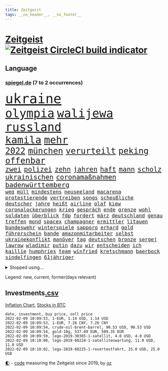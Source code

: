 ```yaml
---
title: Zeitgeist
tags: __no_header__, __no_footer__
---
```


# [Zeitgeist](https://oliz.io/zeitgeist/) [![Zeitgeist CircleCI build indicator](https://circleci.com/gh/ooz/zeitgeist.svg?style=shield)](https://circleci.com/gh/ooz/zeitgeist)

## Language

<h3><a href="https://www.spiegel.de" target="_blank">spiegel.de</a> (7 to 2 occurrences)</h3>
<p style="font-family:monospace">
<span style="font-size:32pt"><a href="news_links.html#ukraine" class="current">ukraine</a></span>
<br>
<span style="font-size:28pt"><a href="news_links.html#olympia" class="current">olympia</a></span>
<span style="font-size:28pt"><a href="news_links.html#walijewa" class="new">walijewa</a></span>
<span style="font-size:28pt"><a href="news_links.html#russland" class="current">russland</a></span>
<br>
<span style="font-size:24pt"><a href="news_links.html#kamila" class="new">kamila</a></span>
<span style="font-size:24pt"><a href="news_links.html#mehr" class="current">mehr</a></span>
<br>
<span style="font-size:20pt"><a href="news_links.html#2022" class="current">2022</a></span>
<span style="font-size:20pt"><a href="news_links.html#münchen" class="current">münchen</a></span>
<span style="font-size:20pt"><a href="news_links.html#verurteilt" class="current">verurteilt</a></span>
<span style="font-size:20pt"><a href="news_links.html#peking" class="current">peking</a></span>
<span style="font-size:20pt"><a href="news_links.html#offenbar" class="current">offenbar</a></span>
<br>
<span style="font-size:16pt"><a href="news_links.html#zwei" class="current">zwei</a></span>
<span style="font-size:16pt"><a href="news_links.html#polizei" class="current">polizei</a></span>
<span style="font-size:16pt"><a href="news_links.html#zehn" class="current">zehn</a></span>
<span style="font-size:16pt"><a href="news_links.html#jahren" class="current">jahren</a></span>
<span style="font-size:16pt"><a href="news_links.html#haft" class="current">haft</a></span>
<span style="font-size:16pt"><a href="news_links.html#mann" class="current">mann</a></span>
<span style="font-size:16pt"><a href="news_links.html#scholz" class="current">scholz</a></span>
<span style="font-size:16pt"><a href="news_links.html#ukrainischen" class="current">ukrainischen</a></span>
<span style="font-size:16pt"><a href="news_links.html#coronamaßnahmen" class="current">coronamaßnahmen</a></span>
<span style="font-size:16pt"><a href="news_links.html#badenwürttemberg" class="current">badenwürttemberg</a></span>
<br>
<span style="font-size:12pt"><a href="news_links.html#weg" class="current">weg</a></span>
<span style="font-size:12pt"><a href="news_links.html#müll" class="current">müll</a></span>
<span style="font-size:12pt"><a href="news_links.html#mindestens" class="current">mindestens</a></span>
<span style="font-size:12pt"><a href="news_links.html#neuseeland" class="current">neuseeland</a></span>
<span style="font-size:12pt"><a href="news_links.html#macarena" class="new">macarena</a></span>
<span style="font-size:12pt"><a href="news_links.html#protestierende" class="current">protestierende</a></span>
<span style="font-size:12pt"><a href="news_links.html#vertreiben" class="new">vertreiben</a></span>
<span style="font-size:12pt"><a href="news_links.html#songs" class="current">songs</a></span>
<span style="font-size:12pt"><a href="news_links.html#scheußliche" class="new">scheußliche</a></span>
<span style="font-size:12pt"><a href="news_links.html#deutscher" class="current">deutscher</a></span>
<span style="font-size:12pt"><a href="news_links.html#jahre" class="current">jahre</a></span>
<span style="font-size:12pt"><a href="news_links.html#heißt" class="current">heißt</a></span>
<span style="font-size:12pt"><a href="news_links.html#airline" class="current">airline</a></span>
<span style="font-size:12pt"><a href="news_links.html#olaf" class="current">olaf</a></span>
<span style="font-size:12pt"><a href="news_links.html#kiew" class="current">kiew</a></span>
<span style="font-size:12pt"><a href="news_links.html#coronalockerungen" class="new">coronalockerungen</a></span>
<span style="font-size:12pt"><a href="news_links.html#krieg" class="current">krieg</a></span>
<span style="font-size:12pt"><a href="news_links.html#gespräch" class="current">gespräch</a></span>
<span style="font-size:12pt"><a href="news_links.html#ende" class="current">ende</a></span>
<span style="font-size:12pt"><a href="news_links.html#grenze" class="current">grenze</a></span>
<span style="font-size:12pt"><a href="news_links.html#wohl" class="current">wohl</a></span>
<span style="font-size:12pt"><a href="news_links.html#soldaten" class="current">soldaten</a></span>
<span style="font-size:12pt"><a href="news_links.html#überblick" class="current">überblick</a></span>
<span style="font-size:12pt"><a href="news_links.html#fdp" class="current">fdp</a></span>
<span style="font-size:12pt"><a href="news_links.html#fordert" class="current">fordert</a></span>
<span style="font-size:12pt"><a href="news_links.html#märz" class="current">märz</a></span>
<span style="font-size:12pt"><a href="news_links.html#deutschland" class="current">deutschland</a></span>
<span style="font-size:12pt"><a href="news_links.html#genau" class="current">genau</a></span>
<span style="font-size:12pt"><a href="news_links.html#treffen" class="current">treffen</a></span>
<span style="font-size:12pt"><a href="news_links.html#mond" class="current">mond</a></span>
<span style="font-size:12pt"><a href="news_links.html#spacex" class="current">spacex</a></span>
<span style="font-size:12pt"><a href="news_links.html#champagner" class="current">champagner</a></span>
<span style="font-size:12pt"><a href="news_links.html#ermittler" class="current">ermittler</a></span>
<span style="font-size:12pt"><a href="news_links.html#litauen" class="current">litauen</a></span>
<span style="font-size:12pt"><a href="news_links.html#bundeswehr" class="current">bundeswehr</a></span>
<span style="font-size:12pt"><a href="news_links.html#winterspiele" class="current">winterspiele</a></span>
<span style="font-size:12pt"><a href="news_links.html#sapporo" class="new">sapporo</a></span>
<span style="font-size:12pt"><a href="news_links.html#erhard" class="new">erhard</a></span>
<span style="font-size:12pt"><a href="news_links.html#gold" class="current">gold</a></span>
<span style="font-size:12pt"><a href="news_links.html#führerschein" class="current">führerschein</a></span>
<span style="font-size:12pt"><a href="news_links.html#bande" class="current">bande</a></span>
<span style="font-size:12pt"><a href="news_links.html#amazonmitarbeiter" class="new">amazonmitarbeiter</a></span>
<span style="font-size:12pt"><a href="news_links.html#selbst" class="current">selbst</a></span>
<span style="font-size:12pt"><a href="news_links.html#ukrainekonflikt" class="current">ukrainekonflikt</a></span>
<span style="font-size:12pt"><a href="news_links.html#manöver" class="current">manöver</a></span>
<span style="font-size:12pt"><a href="news_links.html#tag" class="current">tag</a></span>
<span style="font-size:12pt"><a href="news_links.html#deutschen" class="current">deutschen</a></span>
<span style="font-size:12pt"><a href="news_links.html#bronze" class="current">bronze</a></span>
<span style="font-size:12pt"><a href="news_links.html#sergej" class="current">sergej</a></span>
<span style="font-size:12pt"><a href="news_links.html#lawrow" class="current">lawrow</a></span>
<span style="font-size:12pt"><a href="news_links.html#wladimir" class="current">wladimir</a></span>
<span style="font-size:12pt"><a href="news_links.html#putin" class="current">putin</a></span>
<span style="font-size:12pt"><a href="news_links.html#dazu" class="current">dazu</a></span>
<span style="font-size:12pt"><a href="news_links.html#wir" class="current">wir</a></span>
<span style="font-size:12pt"><a href="news_links.html#entscheiden" class="current">entscheiden</a></span>
<span style="font-size:12pt"><a href="news_links.html#ich" class="current">ich</a></span>
<span style="font-size:12pt"><a href="news_links.html#kaillie" class="current">kaillie</a></span>
<span style="font-size:12pt"><a href="news_links.html#humphries" class="current">humphries</a></span>
<span style="font-size:12pt"><a href="news_links.html#team" class="current">team</a></span>
<span style="font-size:12pt"><a href="news_links.html#winfried" class="current">winfried</a></span>
<span style="font-size:12pt"><a href="news_links.html#kretschmann" class="current">kretschmann</a></span>
<span style="font-size:12pt"><a href="news_links.html#baerbock" class="current">baerbock</a></span>
<span style="font-size:12pt"><a href="news_links.html#sindelfingen" class="new">sindelfingen</a></span>
<span style="font-size:12pt"><a href="news_links.html#61jähriger" class="current">61jähriger</a></span>
</p>
<details>
<summary>Stopped using...</summary>
<p class="former" style="font-size:12pt">
arbeitsplatz(480) behandelt(480) franziska(479) löhne(479) sarscov2(479) wütet(479) zentrale(479) alex(478) bundestags(478) empfehlungen(478) hervor(478) september(478) coronaimpfstoff(477) demokraten(477) extreme(477) geholt(477) gestohlen(477) hinaus(477) lustig(477) machtkampf(477) magdeburg(477) private(477) radikal(477) summe(477) verstößen(477) williams(477) wirecard(477) woran(477) zugunsten(477) äußerst(477) alkohol(476) bewaffnete(476) coronawelle(476) erteilt(476) libanon(476) material(476) mächtige(476) obama(476) scheinen(476) schrieb(476) untersuchungsausschuss(476) veränderte(476) 2016(475) aktuell(475) auskommen(475) beschreibt(475) eustaaten(475) evakuiert(475) gefährden(475) hubschrauber(475) identifiziert(475) innenminister(475) lautet(475) locker(475) namens(475) passagiere(475) passanten(475) rassistisch(475) schwarzer(475) sicherheitskräfte(475) strand(475) verärgert(475) deutlichen(474) dinge(474) million(474) nahverkehr(474) pakistan(474) schatten(474) sechsten(474) telekom(474) bar(473) becker(473) bundespolizei(473) diskussion(473) entdeckte(473) lebenslanger(473) leere(473) wales(473) ärzten(473) österreichische(473) abenteuer(472) emma(472) fauci(472) gesundheitlichen(472) kommission(472) kritiker(472) privaten(472) recherchen(472) reiche(472) schlimmer(472) schriftstellerin(472) schwester(472) seltenen(472) umwelt(472) antarktis(471) b(471) badenwürttembergs(471) bedarf(471) besitzer(471) einzelne(471) erheben(471) gutes(471) höhe(471) höheren(471) liege(471) paare(471) rutschen(471) usschauspieler(471) versteckt(471) bestimmt(470) bmw(470) bremer(470) elektroauto(470) froh(470) langen(470) mordfall(470) stefan(470) streiks(470) zahlt(470) ausschuss(469) bad(469) branchen(469) dominiert(469) kieler(469) rettungskräfte(469) saarland(469) schwindet(469) umweltministerin(469) beschluss(468) ehre(468) erschweren(468) greta(468) herzogin(468) mangelt(468) nicola(468) optimistisch(468) schaltet(468) thunberg(468) 16jährigen(467) belasten(467) flüchtlingen(467) gewinner(467) kryptowährung(467) negativ(467) park(467) potsdam(467) siegen(467) verdächtigt(467) format(466) kanzleramt(466) konflikte(466) quote(466) unterschiedlich(466) bull(465) dramatische(465) erkenntnisse(465) moderator(465) niederlagen(465) red(465) spekuliert(465) zwillinge(465) behandeln(464) beiträge(464) bgh(464) endgültig(464) hotels(464) polnische(464) r(464) amtsgericht(463) beginnen(463) debatten(463) distanziert(463) durften(463) ehepaar(463) alarmiert(462) privat(462) verteidigen(462) aufnahme(461) dänischen(461) gemein(461) halb(461) kehrte(461) kindesmissbrauch(461) aufbauen(460) drastische(460) größeren(459) angeklagten(458) begriff(458) taiwan(458) volle(458) garten(457) wirtschaftswachstum(457) überleben(457) auktion(456) coronaschutz(456) ehe(456) einsetzen(456) gesamten(456) produkte(456) verfehlt(456) bundesgerichtshof(455) eklat(455) kinos(455) leichtathletik(455) tiefen(455) verfassungswidrig(455) überschwemmungen(455) eingreifen(454) rechtzeitig(454) aufstellen(453) golden(452) kate(452) konsum(452) letztes(452) tennisprofi(452) 28(451) beschlagnahmt(451) fernsehen(451) registrieren(451) erdbeben(450) monats(450) rose(450) milliardenhöhe(449) dreieinhalb(448) folter(448) mancher(448) präsenzunterricht(448) rasen(448) wrack(448) general(447) kokain(447) parallelen(447) pfund(447) nachts(446) karten(445) wirksamkeit(444) herausfinden(442) konferenz(442) minderjährigen(442) akten(441) fußballem(441) schützt(440) vertagt(440) gewarnt(439) gerieten(438) geborgen(437) rutschte(437) türen(437) dramatischen(436) kongress(435) erforscht(434) erhöhung(433) sophie(432) lebensgefährlich(431) schmerz(431) versorgung(431) normalerweise(426) athletinnen(425) karlsruhe(423) anderswo(422) held(422) missbrauchs(422) existenz(421) kenia(421) missbrauchskomplex(421) eingeräumt(420) strukturen(420) ferien(419) service(419) tragischen(419) farbe(415) härtere(415) impfzentrum(414) renommierten(412) übergriffen(412) taxifahrer(411) gala(409) lieferengpässe(409) 13jährige(406) hinterbliebene(406) mängel(406) helmut(405) ärgern(405) solches(401) abhilfe(398) interviews(398) sachen(397) befunden(395) katzen(394) 150000(393) ehrt(393) uskapitol(389) seniorin(386) lieferketten(381) schwangerschaftsabbrüche(374) technische(366) nachbarland(362) luxemburg(359) ostdeutsche(356) extremwetter(350) potenziell(350) stromnetz(346) zusammenbruch(338) benannt(337) beunruhigt(336) neuanfang(332) unverständnis(322) holten(321) freizugeben(316) krimi(316) kündigungen(314) stadien(314) adams(313) szenarien(313) einstecken(312) elfjährigen(311) rum(311) ärmsten(309) immunisiert(308) bildzeitung(306) fraktionen(306) beerben(301) dementieren(301) besetzen(295) übrig(292) zypern(291) entmachtete(285) scharfen(284) mindeststeuer(283) wüste(282) werte(280) pflegen(278) sat1(278) fasst(275) willkommen(272) zufriedener(270) todesfall(264) großkonzerne(261) millionensumme(261) lobbyisten(258) hofmann(257) beispiellose(256) set(256) 83(249) vorreiter(248) 25jährige(247) birgt(245) forscherin(241) fußballklub(241) 38(240) gezählt(240) meilenstein(240) vorgang(239) eingeholt(237) eingestürzt(235) individuelle(233) gesprungen(231) osaka(231) impfquote(229) banden(227) todesdrohungen(227) fehle(226) weigerte(226) bitteren(225) fünfjähriger(224) hit(224) knochen(224) spitzen(224) sechzigerjahre(221) deltavariante(220) hakt(220) unseres(217) vodafone(217) biss(215) auswärtige(214) regenfälle(214) rechtswidrig(213) asylanträge(212) differenzen(212) truppe(212) abgerufen(211) beteuert(211) hildesheim(211) brannte(210) terroranschlag(210) entstehung(209) ausschnitte(208) strikt(208) hollywoodstar(207) journal(205) überlegt(205) unterrichten(204) aufgeflogen(203) 160(202) europol(202) gerichtlich(202) lebensgefahr(201) britisches(200) sprunghaft(199) furcht(198) aufbau(197) fazit(197) ansteckung(196) eröffnen(195) legten(195) glückliche(194) wehen(192) übte(192) medizinischer(191) roter(191) sperrung(191) 2007(189) spende(188) vollständige(188) werkstatt(187) bedankt(185) präsentierte(185) andorra(183) fossilen(183) nähert(183) leser(182) aushalten(181) geklettert(181) aufruhr(180) crown(180) flutkatastrophe(180) lieferengpässen(180) beliebte(179) ermordung(179) flut(178) funktionär(178) nbastar(178) buchen(177) zehnte(177) klassischen(176) websites(175) berufe(174) hochwasser(174) debattieren(173) japans(173) killer(173) kohl(173) konzerns(173) 210(172) angegangen(172) weidmann(172) netzwerke(171) ukrainischer(169) abitur(168) härteres(168) supermärkte(168) pferde(167) ächzt(167) marsalek(166) rückkehrer(166) strafmaß(166) dämpfen(165) films(165) herauskommen(163) magischen(163) pandazwillinge(163) sechste(163) damaskus(162) erkunden(162) jahrzehnt(162) schwach(162) analysten(161) binden(161) kundschaft(161) 1999(160) demokrat(160) impfstatus(160) zeichnen(160) zivile(159) fünfkampf(158) nbaprofi(158) schleu(158) 'ndrangheta(157) angestellt(157) gültig(157) 190(156) bedrohen(156) achtzigerjahren(155) drauf(155) gegensteuern(155) unglücks(155) verkehrsministerium(155) gedränge(154) scholz'(154) abflug(153) befürchtete(153) asteroid(152) ergeht(152) gewidmet(152) häfen(152) überschreiten(152) zwielicht(151) aufkommen(150) löscht(150) tankstellen(149) 05(148) spaziergang(148) büchern(147) gebrannt(147) grünenfraktionschefin(147) krankenwagen(144) mobbing(143) gehälter(142) neuesten(142) verletzten(142) rolling(140) stones(140) trauerbegleiterin(140) gadgets(139) harris(139) kamala(139) spektakulärer(139) milch(138) gewandt(137) lutz(137) verordnung(137) besessen(136) reisten(136) staatsanwalt(136) linkenpolitikerin(135) positionieren(135) verschwörungstheoretiker(135) fühlten(134) teamkollege(134) regale(133) teilzunehmen(133) wachsende(133) krieger(132) usstadt(132) vizepräsident(132) operationen(129) sportstars(129) abnehmen(128) covidpatienten(128) manuela(128) basis(127) charly(127) beeinträchtigen(126) boss(126) diplomatischen(126) statistische(126) holmes(125) mittelfristig(125) satt(125) authentisch(124) breuer(124) mobilitätswende(124) nackt(124) verkehrsbetriebe(124) vorfeld(124) absicht(123) arktis(123) renten(123) freiem(122) industriestaaten(122) kapazitäten(122) michail(122) gangster(121) ausgetauscht(120) floyd(120) schwedens(120) bedrängnis(119) hübner(119) kommissionschefin(119) 1991(118) filtern(118) gestiegener(118) langsamer(118) bekräftigt(117) brooklyn(117) direktor(117) durchgreifen(117) rechtsradikale(117) schwesig(117) australiens(116) ehrung(114) millionenhöhe(114) ole(114) prosieben(114) ableger(113) distanzunterricht(113) drohnenangriff(113) euländern(113) leiterin(112) aussichten(110) nrwregierungschef(110) 53jährigen(109) beratungen(109) hitzewellen(109) erdgas(108) lava(108) profifußball(108) verirrt(108) ausbauen(107) mailänder(107) 007(106) pence(106) korruptionsverdacht(105) deutschlandweit(104) entzweit(104) klischees(104) kurioses(104) morde(104) wohnraum(104) 135(103) verläufe(103) bernard(102) erasmus(102) stattgefunden(102) fügen(101) pr(101) vermutete(101) erwerb(100) grundlegende(100) halbes(100) sara(100) atp(99) isoliert(99) irving(98) komplette(98) kyrie(98) neonazi(98) plastikmüll(97) wirtschafts(97) einander(96) 1970(95) andrang(95) hyperschallrakete(94) knall(94) milan(94) 66(92) einzelhändler(92) bereichen(91) namibia(91) artensterben(90) blamiert(90) gewinnerinnen(90) langfristige(90) michaela(90) penthouse(90) 35jährige(89) asteroiden(89) haftanstalt(89) kostüm(89) kultusministerinnen(89) staates(89) exkollegen(88) unbekannter(88) 41(87) chefposten(87) erfanden(87) exuspräsident(87) gehege(87) gesamtsieg(87) komplizierter(87) kämen(87) registrierten(87) terrorakt(87) vorwand(87) zoos(87) chronisch(86) kardashian(86) patientin(86) special(86) tagung(86) causa(85) konzerten(85) mathematik(85) nets(85) pflegebedürftige(85) schuhmacher(85) alec(84) autorinnen(84) baldwin(84) bundesligapartie(84) dieselpreis(84) klimaschutzziele(84) qanon(84) rausschmiss(84) verhandler(84) bescherte(83) bundesbankpräsident(83) diente(83) legendäre(83) rust(83) todeszahlen(83) zugeständnisse(83) abfertigung(82) akzeptanz(82) cheftrainer(82) masked(82) methode(82) verwundert(82) reporterin(81) fe(80) landminen(80) lockt(80) preisverleihung(80) unterhändler(80) versuche(80) atomenergie(79) ausgewählten(79) einzelner(79) löchern(79) niedrige(79) oberlinhaus(79) playstation(79) sonys(79) spaghetti(79) uniklinik(79) zentral(79) andernorts(78) bevorstehenden(78) cruz(78) regierungswechsel(78) reichten(78) rührung(78) soziologe(78) tödliches(78) altersgruppen(77) dienstleister(77) direktmandate(77) produzenten(77) wärme(77) bestehende(76) organ(76) präzise(76) satiriker(76) usrapper(76) eumitgliedstaaten(75) kuss(75) maya(75) oklahoma(75) vorbereitungen(75) 71jährigen(74) backen(74) bemerkenswerten(74) cavallo(74) defekt(74) geringverdiener(74) hirsch(74) josh(74) kürzer(74) nhl(74) spiegelredaktion(74) zusicherung(74) chicago(73) hotspur(73) tobias(73) tottenham(73) traditionell(73) 41jähriger(72) empfohlen(72) nutzung(72) pöbeleien(72) rookie(72) ryanair(72) ungestört(72) wirtschaftsmetropole(72) eröffnete(71) übungen(71) annullierung(70) eusonderbeauftragte(70) forschungsinstitut(70) korrekt(70) paparazzi(70) qualität(70) schier(70) wille(70) cduvorstand(69) diw(69) milliardenskandal(69) turbulenten(69) cottbus(68) globaler(68) weihnachtsfeier(68) ärzteverband(68) dunkeln(67) zwölfjährige(67) klimazielen(66) mülltonnen(66) pfeift(66) rekordwerte(66) 27jähriger(65) arbeitsplätze(65) dient(65) galápagosinseln(65) sympathisanten(65) erlaubte(64) musikfestival(64) ndr(64) paraguay(64) robben(64) songtexte(64) tradition(64) bundesfinanzminister(63) ernannte(63) gewaltsamen(63) ketten(63) moderiert(63) ac(62) belastungsgrenze(62) bvg(62) gesicherte(62) marode(62) ratspräsident(62) schärfere(62) treibstoffpreise(62) bundesministerien(61) neige(61) rezepten(61) cessna(60) niederschläge(60) weihnachtsfeiern(60) 1968(59) coronafallzahlen(59) felswand(59) geldregen(59) getreide(59) saarländischen(59) stellvertreterin(59) technischer(59) brainard(58) lael(58) nächstem(58) ungültig(58) auszuhalten(57) ganzes(57) museen(57) 2gplusregel(56) arbeitswelt(56) auseinandersetzungen(56) bewirken(56) globe(56) kollidierte(56) krankenversicherungen(56) sap(56) touristinnen(56) veganen(56) übergibt(56) 18000(55) nagel(55) rauschgift(55) schifffahrt(55) vilnius(55) endlose(54) hochwassers(54) kurzarbeitergeld(54) truppenbewegungen(54) zustande(54) impfskandal(53) impfskepsis(53) klimaschutzpaket(53) rückhalt(53) verunglückten(53) ausfuhr(52) fesseln(52) kommunistischen(52) käme(52) künstliches(52) abläufe(51) energiekonzern(51) größtes(51) haftbedingungen(51) kanal(51) nichten(51) venus(51) temperaturen(50) vietnamesischer(50) watson(50) wirte(50) entspannten(49) fliegenden(49) impfkritischen(49) krebserregend(49) rollsroyce(49) schikaniert(49) weihnachtsferien(49) bearbeiten(48) elmar(48) finanzschwachen(48) juraprofessor(48) kalb(48) magnus(48) pfosten(48) winterurlaub(48) mutante(47) nbc(47) allgemeinmediziner(46) ausgebaut(46) geboostert(46) magen(46) rydzek(46) 33jährigen(45) kopfhörer(45) lästerte(45) vorsorglich(45) basketballsuperstar(44) blinding(44) brennt(44) cdugeneralsekretär(44) exwerdertrainer(44) hakenkreuzfahne(44) lights(44) polizeiruffolge(44) side(44) story(44) triage(44) vermehren(44) weeknd(44) besorgniserregende(43) geheimdienst(43) koordinieren(43) tatwaffe(43) bundesbildungsministerin(42) fehlgeburt(42) ligapartie(42) mercedesbenz(42) nordische(42) olympianorm(42) brantner(41) energieversorgung(41) hose(41) kapitalismus(41) unveröffentlichte(41) ameisen(40) einzig(40) englisches(40) zwölfjährigen(40) düsteres(39) leichtes(39) vetternwirtschaft(39) hassobjekt(38) kipping(38) sozialsenatorin(38) träumer(38) verletzung(38) wanken(38) frühe(37) kuriosen(37) pandemiebedingter(37) schwan(37) 1984(36) beherzter(36) gemütlich(36) umgestaltet(36) umweltfreundlich(36) unterirdischen(36) vietnamesische(36) amtsgeschäfte(35) genutzte(35) gottesdienst(35) mecklenburgvorpommerns(35) prangern(35) versuchtem(35) bauer(34) brown(34) entbunden(34) gerard(34) gespenst(34) haßelmann(34) lamb(34) parlamentarische(34) xinjiang(34) impfskeptikern(33) inventur(33) spanischer(33) uniklinikum(33) verschleppung(33) zurückdrängen(33) alpenländer(32) fördern(32) haften(32) schwierigsten(32) unendlichen(32) unterwandert(32) winterurlauber(32) australischer(31) begünstigen(31) bewacht(31) heterosexuelle(31) indikator(31) inspiriert(31) mitfahrer(31) organisiert(31) schnellt(31) schulleiter(31) bosse(30) prüfer(30) rammte(30) reichsbürger(30) verwaltungsgebäude(30) wiederhergestellt(30) boy(29) flügel(29) nature(29) privileg(29) rosafarbenen(29) rückwirkende(29) spiderman(29) weihnachtszeit(29) globes(28) heikel(28) hochhauses(28) mpk(28) obdachlos(28) widerrufen(28) antrittsrede(27) autobahngesellschaft(27) ersatzbank(27) führungsstil(27) milder(27) verlorenes(27) wackelt(27) balkan(26) baumann(26) bundestagsfraktionen(26) busse(26) lunge(26) quälen(26) schied(26) stararchitekt(26) usdemokratie(26) 71(25) bezahlte(25) energieversorger(25) infektionswelle(25) influencerin(25) spitzenbeamte(25) zusammengezogen(25) coronademos(24) eröffnungsbilanz(24) gartenparty(24) merken(24) mosel(24) muskeln(24) sanitäter(24) schikanen(24) schlüssel(24) schönes(24) herzlich(23) parteizentrale(23) steuererklärungen(23) anbietern(22) bürgerrechte(22) energieversorgern(22) hochrisikogebiete(22) hüpfburg(22) mcconnell(22) mitch(22) moderierte(22) pandemiefolgen(22) riskanten(22) straßenkarneval(22) tvbericht(22) a4(21) beweis(21) familienmitglied(21) konservativer(21) mitfavorit(21) palast(21) parteiübergreifend(21) telefónica(21) ansprüche(20) aufschub(20) beherrscht(20) beschweren(20) dom(20) kreuzfahrt(20) köstlichen(20) unwissenheit(20) weihnachtsinsel(20) 82(19) abgewälzt(19) abhalten(19) belastbar(19) fahrzeugen(19) galaxien(19) schulhof(19) vierschanzentournee(19) abwasser(18) blechschaden(18) dünnen(18) einbrecher(18) instrument(18) normalen(18) schimpfen(18) umweltfreundliche(18) wankt(18) weihnachtspause(18) fastfoodkette(17) linienbus(17) prozesses(17) rekordmenge(17) blicke(16) gelder(16) geplatzt(16) gerichtlichen(16) leonardo(16) nachwuchsspieler(16) serienstar(16) toll(16) xi'an(16) zusammengefasst(16) affleck(15) allzu(15) geburten(15) geputscht(15) jacke(15) kaczyński(15) pischef(15) podcasts(15) sowjetische(15) verlagern(15) elite(14) humanitären(14) keanu(14) kryptogeld(14) liebte(14) tierische(14) verkehrsbehinderungen(14) alpenland(13) betty(13) dicaprio(13) elisabeth(13) sowjetstaaten(13) tannenbaum(13) amy(12) auszeichnet(12) bahnradweltmeisterin(12) pieters(12) stürmte(12) zerfallen(12) angeschossen(11) gewünscht(11) ladung(11) vorsätze(11)
</p>
</details>
<p>Legend: <span class="new">new</span>, <span class="current">current</span>, <span class="former">former(days relevant)</span></p>

## Investments[.csv](investments.csv)

[Inflation Chart](https://inflationchart.com),
[Stocks in BTC](https://stonksinbtc.xyz/)

```
date, investment, buy price, sell price
2022-02-09 10:09:53, 1-EUR, 1.14 USD, 1.14 USD
2022-02-09 10:09:53, 1-EUR, 7.26 CNY, 7.26 CNY
2022-02-09 10:09:54, crude-oil-brent-barrel, 90.53 USD, 90.53 USD
2022-02-09 10:09:54, gold-10g, 537.49 EUR, 509.35 EUR
2022-02-09 10:09:59, lego-2019-30365-1-satellit, 4.0 USD, 4.0 USD
2022-02-09 10:10:00, lego-2019-60224-1-satellitenwartung, 11.0 USD, 11.0 USD
2022-02-09 10:10:02, lego-2019-60225-1-rovertestfahrt, 25.0 USD, 25.0 USD
```

<footer>
<a href="javascript:toggleTheme()" class="nav">🌓</a>
- <a href="https://github.com/ooz/zeitgeist">code</a> measuring the Zeitgeist since 2019, by <a href="https://oliz.io">oz</a>
</footer>
